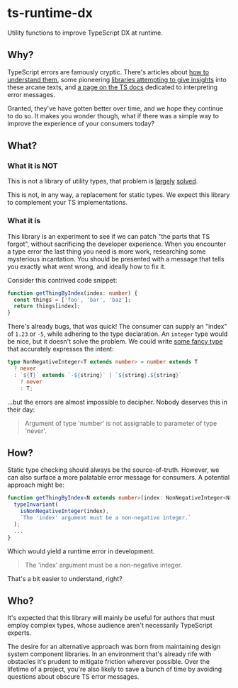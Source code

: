 # ts-runtime-dx

Utility functions to improve TypeScript DX at runtime.

## Why?

TypeScript errors are famously cryptic. There's articles about [how to understand them](https://betterprogramming.pub/understanding-typescript-errors-for-beginners-65d15f3e3561), some pioneering [libraries attempting to give insights](https://github.com/mattpocock/ts-error-translator) into these arcane texts, and [a page on the TS docs](https://www.typescriptlang.org/docs/handbook/2/understanding-errors.html) dedicated to interpreting error messages.

Granted, they've have gotten better over time, and we hope they continue to do so. It makes you wonder though, what if there was a simple way to improve the experience of your consumers today?

## What?

### What it is NOT

This is not a library of utility types, that problem is [largely](https://github.com/sindresorhus/type-fest) [solved](https://github.com/millsp/ts-toolbelt).

This is not, in any way, a replacement for static types. We expect this library to complement your TS implementations.

### What it is

This library is an experiment to see if we can patch "the parts that TS forgot", without sacrificing the developer experience. When you encounter a type error the last thing you need is more work, researching some mysterious incantation. You should be presented with a message that tells you exactly what went wrong, and ideally how to fix it.

Consider this contrived code snippet:

```ts
function getThingByIndex(index: number) {
  const things = ['foo', 'bar', 'baz'];
  return things[index];
}
```

There's already bugs, that was quick! The consumer can supply an "index" of `1.23` or `-5`, while adhering to the type declaration. An `integer` type would be nice, but it doesn't solve the problem. We could write [some fancy type](https://www.typescriptlang.org/play?#code/C4TwDgpgBAcg9gOxhA5gQ2ASwG4QJILCoQBOAPACpQQAeRCAJgM5QICuAtgEakB8UAXgBQUUa048S1OhEYsqIsUoD8rCLimKlogFxQABgBIA3hQC++6fWYGAtCabASmBCgtQAPgYdOXbgHQ+zq4WWtoqahpQYeG6UBQA3EJCAGZsCADGWIhQKBDAFAAWfgBCIAQMtGQwVrI27Nx8ABQulTR68EioGDj4hMTkMLwAlFDGihmIjlDAxa4sAlAA2gDkKXBwKwA0UCtcaCTbu-sAXisAuook+WwkCDNzKExLrbSXZsmTCExwADYQ-l+cBQTTyBUeZQqtCaAEZhsMhF8fv9AcDQfkiqVyoxobYAKzwxFTP4AoEgsGY1yQnE0WH+ABMAGZ4UA) that accurately expresses the intent:

<!-- prettier-ignore -->
```ts
type NonNegativeInteger<T extends number> = number extends T
  ? never
  : `${T}` extends `-${string}` | `${string}.${string}`
    ? never
    : T;
```

<!-- prettier-ignore-end -->

...but the errors are almost impossible to decipher. Nobody deserves this in their day:

> Argument of type 'number' is not assignable to parameter of type 'never'.

## How?

Static type checking should always be the source-of-truth. However, we can also surface a more palatable error message for consumers. A potential approach might be:

```ts
function getThingByIndex<N extends number>(index: NonNegativeInteger<N>) {
  typeInvariant(
    isNonNegativeInteger(index),
    `The 'index' argument must be a non-negative integer.`
  );
  ...
}
```

Which would yield a runtime error in development.

> The 'index' argument must be a non-negative integer.

That's a bit easier to understand, right?

## Who?

It's expected that this library will mainly be useful for authors that must employ complex types, whose audience aren't necessarily TypeScript experts.

The desire for an alternative approach was born from maintaining design system component libraries. In an environment that's already rife with obstacles it's prudent to mitigate friction wherever possible. Over the lifetime of a project, you're also likely to save a bunch of time by avoiding questions about obscure TS error messages.
